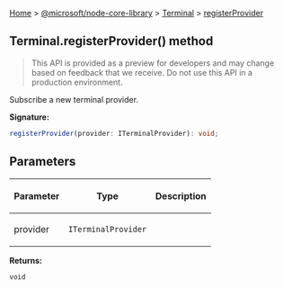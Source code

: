 [Home](./index) &gt; [@microsoft/node-core-library](./node-core-library.md) &gt; [Terminal](./node-core-library.terminal.md) &gt; [registerProvider](./node-core-library.terminal.registerprovider.md)

## Terminal.registerProvider() method

> This API is provided as a preview for developers and may change based on feedback that we receive. Do not use this API in a production environment.
> 

Subscribe a new terminal provider.

<b>Signature:</b>

```typescript
registerProvider(provider: ITerminalProvider): void;
```

## Parameters

|  <p>Parameter</p> | <p>Type</p> | <p>Description</p> |
|  --- | --- | --- |
|  <p>provider</p> | <p>`ITerminalProvider`</p> |  |

<b>Returns:</b>

`void`


